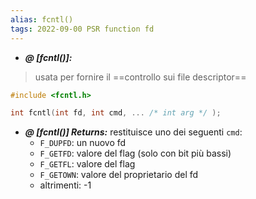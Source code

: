 ```yaml
---
alias: fcntl()
tags: 2022-09-00 PSR function fd
---
```


- ***@ [fcntl()]:***
> usata per fornire il ==controllo sui file descriptor==

```c
#include <fcntl.h>

int fcntl(int fd, int cmd, ... /* int arg */ );
```
<!--ID: 1670236970378-->



- ***@ [fcntl()] Returns:***
	 restituisce uno dei seguenti `cmd`:
	- `F_DUPFD`: un nuovo fd
	- `F_GETFD`: valore del flag (solo con bit più bassi)
	- `F_GETFL`: valore del flag
	- `F_GETOWN`: valore del proprietario del fd
	- altrimenti: -1
<!--ID: 1670236970382-->
